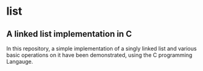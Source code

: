 # list
## A linked list implementation in C

In this repository, a simple implementation of a singly linked list and various basic operations on it have been demonstrated, using the C programming Langauge.
